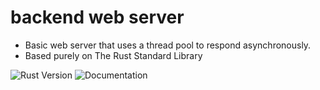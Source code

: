 # backend web server

* Basic web server that uses a thread pool to respond asynchronously.
* Based purely on The Rust Standard Library

![Rust Version](https://img.shields.io/badge/rust-1.83.0%20-green)
![Documentation](https://img.shields.io/badge/Documentation-Click_here-blue)
